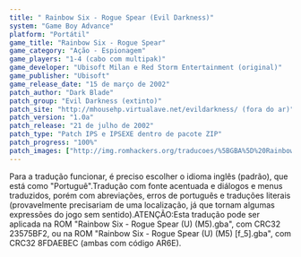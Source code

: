 ```yaml
---
title: " Rainbow Six - Rogue Spear (Evil Darkness)"
system: "Game Boy Advance"
platform: "Portátil"
game_title: "Rainbow Six - Rogue Spear"
game_category: "Ação - Espionagem"
game_players: "1-4 (cabo com multipak)"
game_developer: "Ubisoft Milan e Red Storm Entertainment (original)"
game_publisher: "Ubisoft"
game_release_date: "15 de março de 2002"
patch_author: "Dark Blade"
patch_group: "Evil Darkness (extinto)"
patch_site: "http://mhousehp.virtualave.net/evildarkness/ (fora do ar)"
patch_version: "1.0a"
patch_release: "21 de julho de 2002"
patch_type: "Patch IPS e IPSEXE dentro de pacote ZIP"
patch_progress: "100%"
patch_images: ["http://img.romhackers.org/traducoes/%5BGBA%5D%20Rainbow%20Six%20-%20Rogue%20Spear%20-%20Evil%20Darkness%20-%201.png","http://img.romhackers.org/traducoes/%5BGBA%5D%20Rainbow%20Six%20-%20Rogue%20Spear%20-%20Evil%20Darkness%20-%202.png","http://img.romhackers.org/traducoes/%5BGBA%5D%20Rainbow%20Six%20-%20Rogue%20Spear%20-%20Evil%20Darkness%20-%203.png"]
---
```

Para a tradução funcionar, é preciso escolher o idioma inglês (padrão), que está como "Portuguê".Tradução com fonte acentuada e diálogos e menus traduzidos, porém com abreviações, erros de português e traduções literais (provavelmente precisariam de uma localização, já que tornam algumas expressões do jogo sem sentido).ATENÇÃO:Esta tradução pode ser aplicada na ROM "Rainbow Six - Rogue Spear (U) (M5).gba", com CRC32 23575BF2, ou na ROM "Rainbow Six - Rogue Spear (U) (M5) [f_5].gba", com CRC32 8FDAEBEC (ambas com código AR6E).